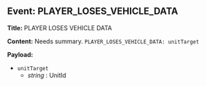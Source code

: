 ## Event: PLAYER_LOSES_VEHICLE_DATA

**Title:** PLAYER LOSES VEHICLE DATA

**Content:**
Needs summary.
`PLAYER_LOSES_VEHICLE_DATA: unitTarget`

**Payload:**
- `unitTarget`
  - *string* : UnitId
